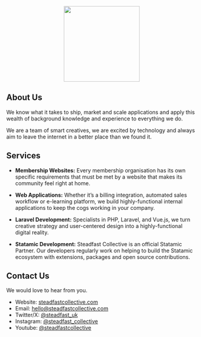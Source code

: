 <p align="center">
<picture>
    <source srcset="./assets/logo-light.png" media="(prefers-color-scheme: dark)">
    <img align="center" width="200" height="200" src="https://avatars.githubusercontent.com/u/48587703?s=200&v=4">
</picture>
</p>

## About Us

We know what it takes to ship, market and scale applications and apply this wealth of background knowledge and experience to everything we do. 

We are a team of smart creatives, we are excited by technology and always aim to leave the internet in a better place than we found it.

## Services

- **Membership Websites:** Every membership organisation has its own specific requirements that must be met by a website that makes its community feel right at home.

- **Web Applications:** Whether it’s a billing integration, automated sales workflow or e-learning platform, we build highly-functional internal applications to keep the cogs working in your company.

- **Laravel Development:** Specialists in PHP, Laravel, and Vue.js, we turn creative strategy and user-centered design into a highly-functional digital reality.

- **Statamic Development:** Steadfast Collective is an official Statamic Partner. Our developers regularly work on helping to build the Statamic ecosystem with extensions, packages and open source contributions.

## Contact Us

We would love to hear from you.

- Website: [steadfastcollective.com](https://steadfastcollective.com)
- Email: hello@steadfastcollective.com
- Twitter/X: [@steadfast_uk](https://twitter.com/steadfast_uk)
- Instagram: [@steadfast_collective](https://www.instagram.com/steadfast_collective/)
- Youtube: [@steadfastcollective](https://www.youtube.com/@steadfastcollective)
  
